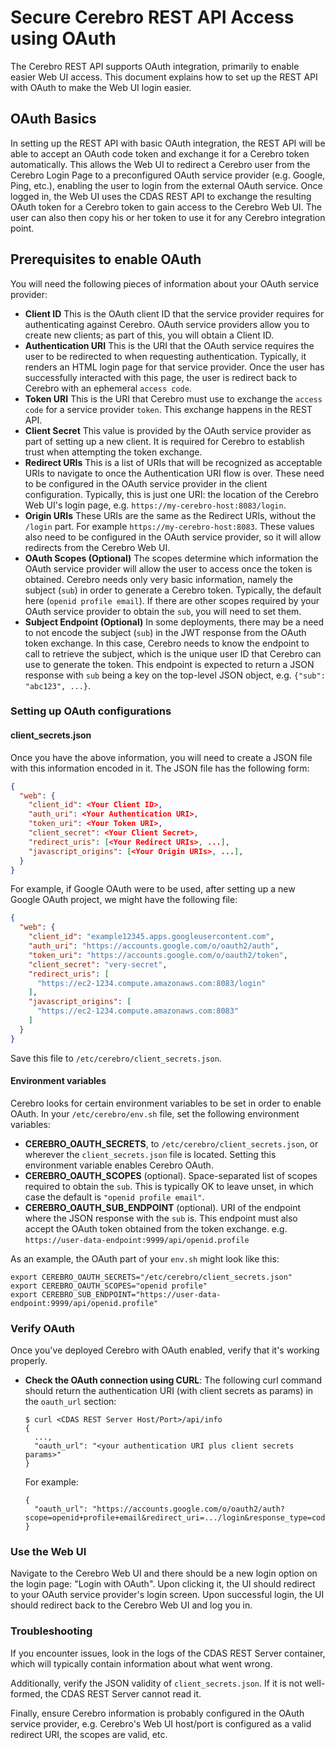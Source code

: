 # Secure Cerebro REST API Access using OAuth

The Cerebro REST API supports OAuth integration, primarily to enable easier Web UI
access. This document explains how to set up the REST API with OAuth to make the Web UI
login easier.

## OAuth Basics

In setting up the REST API with basic OAuth integration, the REST API will be able to
accept an OAuth code token and exchange it for a Cerebro token automatically. This
allows the Web UI to redirect a Cerebro user from the Cerebro Login Page to a
preconfigured OAuth service provider (e.g. Google, Ping, etc.), enabling the user to
login from the external OAuth service. Once logged in, the Web UI uses the CDAS REST
API to exchange the resulting OAuth token for a Cerebro token to gain access to the
Cerebro Web UI. The user can also then copy his or her token to use it for any Cerebro
integration point.

## Prerequisites to enable OAuth

You will need the following pieces of information about your OAuth service provider:

- **Client ID**
  This is the OAuth client ID that the service provider requires for authenticating
  against Cerebro. OAuth service providers allow you to create new clients; as part of
  this, you will obtain a Client ID.
- **Authentication URI**
  This is the URI that the OAuth service requires the user to be redirected to when
  requesting authentication. Typically, it renders an HTML login page for that service
  provider. Once the user has successfully interacted with this page, the user is
  redirect back to Cerebro with an ephemeral `access code`.
- **Token URI**
  This is the URI that Cerebro must use to exchange the `access code` for a service
  provider `token`. This exchange happens in the REST API.
- **Client Secret**
  This value is provided by the OAuth service provider as part of setting up a new
  client. It is required for Cerebro to establish trust when attempting the token
  exchange.
- **Redirect URIs**
  This is a list of URIs that will be recognized as acceptable URIs to navigate to
  once the Authentication URI flow is over. These need to be configured in the OAuth
  service provider in the client configuration. Typically, this is just one URI: the
  location of the Cerebro Web UI's login page, e.g. `https://my-cerebro-host:8083/login`.
- **Origin URIs**
  These URIs are the same as the Redirect URIs, without the `/login` part. For example
  `https://my-cerebro-host:8083`. These values also need to be configured in the OAuth
  service provider, so it will allow redirects from the Cerebro Web UI.
- **OAuth Scopes (Optional)**
  The scopes determine which information the OAuth service provider will allow the user
  to access once the token is obtained. Cerebro needs only very basic information, namely
  the subject (`sub`) in order to generate a Cerebro token. Typically, the default here
  (`openid profile email`). If there are other scopes required by your OAuth service
  provider to obtain the `sub`, you will need to set them.
- **Subject Endpoint (Optional)**
  In some deployments, there may be a need to not encode the subject (`sub`) in the JWT
  response from the OAuth token exchange. In this case, Cerebro needs to know the
  endpoint to call to retrieve the subject, which is the unique user ID that Cerebro
  can use to generate the token. This endpoint is expected to return a JSON response
  with `sub` being a key on the top-level JSON object, e.g. `{"sub": "abc123", ...}`.

### Setting up OAuth configurations

#### client_secrets.json

Once you have the above information, you will need to create a JSON file with this
information encoded in it. The JSON file has the following form:

```json
{
  "web": {
    "client_id": <Your Client ID>,
    "auth_uri": <Your Authentication URI>,
    "token_uri": <Your Token URI>,
    "client_secret": <Your Client Secret>,
    "redirect_uris": [<Your Redirect URIs>, ...],
    "javascript_origins": [<Your Origin URIs>, ...],
  }
}
```

For example, if Google OAuth were to be used, after setting up a new Google OAuth
project, we might have the following file:

```json
{
  "web": {
    "client_id": "example12345.apps.googleusercontent.com",
    "auth_uri": "https://accounts.google.com/o/oauth2/auth",
    "token_uri": "https://accounts.google.com/o/oauth2/token",
    "client_secret": "very-secret",
    "redirect_uris": [
      "https://ec2-1234.compute.amazonaws.com:8083/login"
    ],
    "javascript_origins": [
      "https://ec2-1234.compute.amazonaws.com:8083"
    ]
  }
}
```

Save this file to `/etc/cerebro/client_secrets.json`.

#### Environment variables

Cerebro looks for certain environment variables to be set in order to enable OAuth. In
your `/etc/cerebro/env.sh` file, set the following environment variables:
 - **CEREBRO_OAUTH_SECRETS**, to `/etc/cerebro/client_secrets.json`, or wherever the
 `client_secrets.json` file is located. Setting this environment variable enables
 Cerebro OAuth.
 - **CEREBRO_OAUTH_SCOPES** (optional). Space-separated list of scopes required to
 obtain the `sub`. This is typically OK to leave unset, in which case the default is
 `"openid profile email"`.
 - **CEREBRO_OAUTH_SUB_ENDPOINT** (optional). URI of the endpoint where the JSON
 response with the `sub` is. This endpoint must also accept the OAuth token obtained
 from the token exchange. e.g. `https://user-data-endpoint:9999/api/openid.profile`

As an example, the OAuth part of your `env.sh` might look like this:

```shell
export CEREBRO_OAUTH_SECRETS="/etc/cerebro/client_secrets.json"
export CEREBRO_OAUTH_SCOPES="openid profile"
export CEREBRO_SUB_ENDPOINT="https://user-data-endpoint:9999/api/openid.profile"
```

### Verify OAuth

Once you've deployed Cerebro with OAuth enabled, verify that it's working properly.

- **Check the OAuth connection using CURL**:
  The following curl command should return the authentication URI (with client secrets as
  params) in the `oauth_url` section:

  ```shell
  $ curl <CDAS REST Server Host/Port>/api/info
  {
    ...,
    "oauth_url": "<your authentication URI plus client secrets params>"
  }
  ```

  For example:

  ```shell
  {
    "oauth_url": "https://accounts.google.com/o/oauth2/auth?scope=openid+profile+email&redirect_uri=.../login&response_type=code&client_id=abc123.apps.googleusercontent.com&access_type=offline"
  }
  ```

### Use the Web UI

Navigate to the Cerebro Web UI and there should be a new login option on the login page:
"Login with OAuth". Upon clicking it, the UI should redirect to your OAuth service
provider's login screen. Upon successful login, the UI should redirect back to the
Cerebro Web UI and log you in.

### Troubleshooting

If you encounter issues, look in the logs of the CDAS REST Server container, which will
typically contain information about what went wrong.

Additionally, verify the JSON validity of `client_secrets.json`. If it is not
well-formed, the CDAS REST Server cannot read it.

Finally, ensure Cerebro information is probably configured in the OAuth service
provider, e.g. Cerebro's Web UI host/port is configured as a valid redirect URI, the
scopes are valid, etc.